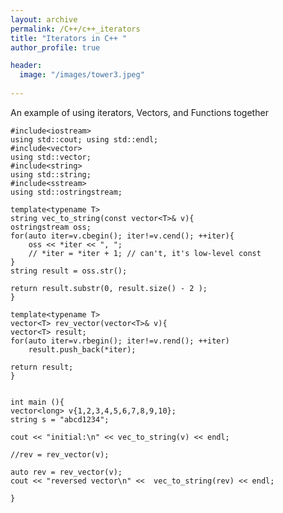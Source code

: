 ```yaml
---
layout: archive
permalink: /C++/c++_iterators
title: "Iterators in C++ "
author_profile: true

header:
  image: "/images/tower3.jpeg"
  
---
```



An example of using iterators, Vectors, and Functions together

    #include<iostream>
    using std::cout; using std::endl; 
    #include<vector>
    using std::vector;
    #include<string>
    using std::string;
    #include<sstream>
    using std::ostringstream;

    template<typename T>
    string vec_to_string(const vector<T>& v){
    ostringstream oss;
    for(auto iter=v.cbegin(); iter!=v.cend(); ++iter){
        oss << *iter << ", ";
        // *iter = *iter + 1; // can't, it's low-level const
    }
    string result = oss.str();

    return result.substr(0, result.size() - 2 );
    }

    template<typename T>
    vector<T> rev_vector(vector<T>& v){
    vector<T> result;
    for(auto iter=v.rbegin(); iter!=v.rend(); ++iter)
        result.push_back(*iter);

    return result;
    }
        

    int main (){
    vector<long> v{1,2,3,4,5,6,7,8,9,10};
    string s = "abcd1234";  

    cout << "initial:\n" << vec_to_string(v) << endl;
    
    //rev = rev_vector(v);

    auto rev = rev_vector(v);
    cout << "reversed vector\n" <<  vec_to_string(rev) << endl;

    }

